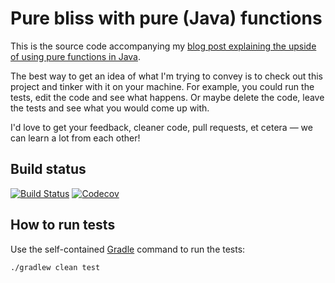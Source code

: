 # Pure bliss with pure (Java) functions

This is the source code accompanying my [blog post explaining the upside of using pure functions in Java][2].

The best way to get an idea of what I'm trying to convey is to check out this project and tinker with it on your
machine. For example, you could run the tests, edit the code and see what happens. Or maybe delete the code, leave the
tests and see what you would come up with.

I'd love to get your feedback, cleaner code, pull requests, et cetera — we can learn a lot from each other!

## Build status

[![Build Status](https://travis-ci.org/pietvandongen/pure-bliss-with-pure-java-functions.svg?branch=master)](https://travis-ci.org/pietvandongen/pure-bliss-with-pure-java-functions)
[![Codecov](https://img.shields.io/codecov/c/github/pietvandongen/pure-bliss-with-pure-java-functions.svg)](https://codecov.io/gh/pietvandongen/pure-bliss-with-pure-java-functions)

## How to run tests

Use the self-contained [Gradle][1] command to run the tests:

```bash
./gradlew clean test
```

[1]: https://gradle.org/
[2]: https://arnhem.luminis.eu/pure-bliss-with-pure-functions-in-java/
